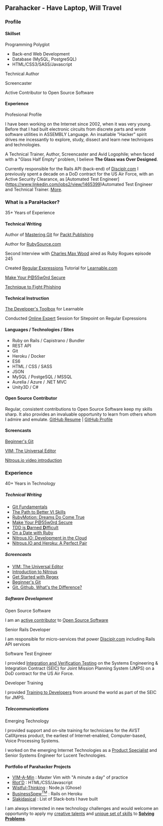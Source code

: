 ## Parahacker - Have Laptop, Will Travel


### Profile

#### Skillset

Programming Polyglot

  - Back-end Web Development
  - Database (MySQL, PostgreSQL)
  - HTML/CSS3/SASS/Javascript

Technical Author

Screencaster

Active Contributor to Open Source Software


#### Experience

Profesional Profile

I have been working on the Internet since 2002, when it was very young. Before that I had built electronic circuits from discrete parts and wrote software utilities in ASSEMBLY Language.
An insatiable "Hacker" spirit drives me incessantly to explore, study, dissect and learn new techniques and technologies.

A Technical Trainer, Author, Screencaster and Avid Logophile; when faced with a "Glass Half Empty" problem, I believe __The Glass was Over Designed__.

Currently responsible for the Rails API (back-end) of [Disciplr.com](https://disciplr.com) I previously spent a decade on a DoD contract for the US Air Force, with an Active Security Clearance, as [Automated Test Engineer] (https://www.linkedin.com/jobs2/view/1465399)Automated Test Engineer and Technical Trainer.
[More](https://github.com/ParkinT/HireMe#tldr).


### What is a ParaHacker?

35+ Years of Experience

#### Technical Writing

Author of [Mastering Git](https://www.packtpub.com/application-development/mastering-git-video) for [Packt Publishing](https://www.packtpub.com/application-development/mastering-git-video)

Author for [RubySource.com](http://rubysource.com/author/tparkin/)

Second Interview with [Charles Max Wood](https://devchat.tv/ruby-rogues/245-rr-the-charles-max-wood-interview-with-thom-parkin) aired as Ruby Rogues episode 245

Created [Regular Expressions](https://learnable.com/jumpcasts/get-started-with-regex-67/video) Tutorial for [Learnable.com](https://learnable.com/jumpcasts/get-started-with-regex-67/video)

[Make Your P@55w0rd Secure](http://wistful-thinking.com/make-your-p55w0rd-secure/)

[Technique to Fight Phishing](http://www.wistful-thinking.com/archives/121)

#### Technical Instruction

[The Developer's Toolbox](https://learnable.com/courses/developer-s-toolbox-2868#contents) for Learnable

Conducted [Online Expert](http://www.sitepoint.com/we-talked-git-with-an-expert-the-transcript/) Session for Sitepoint on Regular Expressions
 
#### Languages / Technologies / Sites
 - Ruby on Rails / Capistrano / Bundler
 - REST API
 - Git
 - Heroku / Docker
 - ES6
 - HTML / CSS / SASS
 - JSON
 - MySQL / PostgeSQL / MSSQL
 - Aurelia / Azure / .NET MVC
 - Unity3D / C#

#### Open Source Contributor

Regular, consistent contributions to Open Source Software keep my skills sharp.  It also provides an invaluable opportunity to learn from others whom I admire and emulate.
[GitHub Resume](http://resume.github.io/?parkint) | [GitHub Profile](https://github.com/ParkinT)

#### Screencasts

[Beginner's Git](http://learnable.com/hub/play/60)

[VIM: The Universal Editor](https://www.youtube.com/watch?v=P9x6wrIkZuA)

[Nitrous.io video introduction](http://learnable.com/hub/play/47)


### Experience
40+ Years in Technology

##### Technical Writing

 - [Git Fundamentals](https://learnable.com/books/git-fundamentals)
 - [The Path to Better VI Skills](http://www.sitepoint.com/path-better-vi-skills/)
 - [RubyMotion: Dreams Do Come True](http://www.sitepoint.com/rubymotion-dreams-do-come-true/)
 - [Make Your P@55w0rd Secure](http://wistful-thinking.com/make-your-p55w0rd-secure/)
 - [TDD is **D**arned **D**ifficult](http://wistful-thinking.com/tdd-is-darned-difficult/)
 - [On a Date with Ruby](http://wistful-thinking.com/on-a-date-with-ruby/)
 - [Nitrous.IO: Development in the Cloud](http://www.sitepoint.com/nitrous-io-rails-development-cloud/)
 - [Nitrous.IO and Heroku: A Perfect Pair](http://www.sitepoint.com/nitrous-io-heroku-perfect-pair/)

##### Screencasts

 - [VIM: The Universal Editor](https://www.youtube.com/watch?v=P9x6wrIkZuA)
 - [Introduction to Nitrous](http://youtu.be/KURUreulOh4?t=13s)
 - [Get Started with Regex](https://learnable.com/jumpcasts/get-started-with-regex-67/video)
 - [Beginner's Git](https://learnable.com/hub/play/60)
 - [Git. Github. What's the Difference?](http://www.sitepoint.com/screencast-difference-git-github/)

##### Software Development

Open Source Software

I am an [active contributor](http://resume.github.io/?parkint) to [Open Source Software](https://github.com/ParkinT)


Senior Rails Developer

I am responsible for micro-services that power [Disciplr.com](https://disciplr.com) including Rails API services

Software Test Engineer

I provided [Integration and Verification Testing](https://github.com/ParkinT/HireMe/blob/Experience/EXPERIENCE.md#jmps-software-test-engineer) on the Systems Engineering & Integration Contract (SEIC) for Joint Mission Planning System (JMPS) on a DoD contract for the US Air Force.

Developer Training

I provided [Training to Developers](https://github.com/ParkinT/HireMe/blob/Experience/EXPERIENCE.md#saic-now-leidos-present-1) from around the world as part of the SEIC for JMPS.


##### Telecommunications

Emerging Technology

I provided support and on-site training for technicians for the AVST CallXpress product, the earliest of Internet-enabled, Computer-based, Voice Processing Systems.


I worked on the emerging Internet Technologies as a [Product Specialist](https://github.com/ParkinT/HireMe/blob/Experience/EXPERIENCE.md#lucent-technologies1998--2002) and Senior Systems Engineer for Lucent Technologies.


#### Portfolio of Parahacker Projects

 - [VIM-A-Min](http://www.vimamin.com/?status=user_count) : Master Vim with "A minute a day" of practice
 - [RIot'D](http://riotd.mentallic.com/) : HTML/CSS/Javascript
 - [Wistful-Thinking](http://www.wistful-thinking.com) : Node.js (Ghose)
 - [BusinessSpew<sup>TM</sup>](http://goo.gl/LASwoq) : Rails on Heroku
 - [Slakidasical](http://slackidasical.com/) : List of Slack-bots I have built

I am always interested in new technology challenges and would welcome an opportunity to apply my [creative talents](https://github.com/ParkinT/HireMe/blob/TechnicalAchievements/ACCOMPLISHMENTS.md#technical-writing-and-presentations) and [unique set of skills](https://github.com/ParkinT/HireMe/blob/Skills/EXPERTISE.md) to __[Solving Problems](https://github.com/ParkinT/HireMe#tldr)__.
